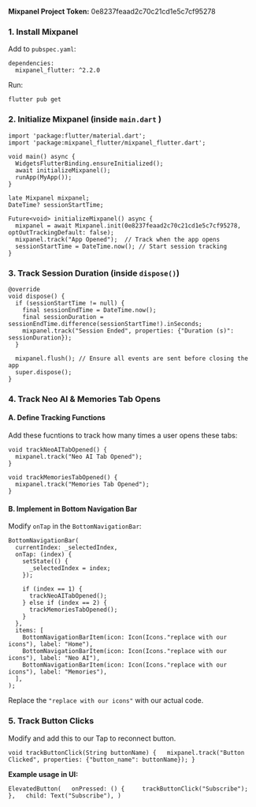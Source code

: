 **Mixpanel Project Token:** 0e8237feaad2c70c21cd1e5c7cf95278

### **1. Install Mixpanel**

Add to `pubspec.yaml`:

```
dependencies:
  mixpanel_flutter: ^2.2.0
```

Run:

```
flutter pub get
````

### 2. Initialize Mixpanel (inside `main.dart` )

```
import 'package:flutter/material.dart';
import 'package:mixpanel_flutter/mixpanel_flutter.dart';

void main() async {
  WidgetsFlutterBinding.ensureInitialized();
  await initializeMixpanel();
  runApp(MyApp());
}

late Mixpanel mixpanel;
DateTime? sessionStartTime;

Future<void> initializeMixpanel() async {
  mixpanel = await Mixpanel.init(0e8237feaad2c70c21cd1e5c7cf95278, optOutTrackingDefault: false);
  mixpanel.track("App Opened");  // Track when the app opens
  sessionStartTime = DateTime.now(); // Start session tracking
}

```

### 3. Track Session Duration (inside `dispose()`)

```
@override
void dispose() {
  if (sessionStartTime != null) {
    final sessionEndTime = DateTime.now();
    final sessionDuration = sessionEndTime.difference(sessionStartTime!).inSeconds;
    mixpanel.track("Session Ended", properties: {"Duration (s)": sessionDuration});
  }
  
  mixpanel.flush(); // Ensure all events are sent before closing the app
  super.dispose();
}

```

### 4. Track Neo AI & Memories Tab Opens

#### A. Define Tracking Functions

Add these fucntions to track how many times a user opens these tabs:

```
void trackNeoAITabOpened() {
  mixpanel.track("Neo AI Tab Opened");
}

void trackMemoriesTabOpened() {
  mixpanel.track("Memories Tab Opened");
}

```

#### B. Implement in Bottom Navigation Bar

Modify `onTap` in the `BottomNavigationBar`:

```
BottomNavigationBar(
  currentIndex: _selectedIndex,
  onTap: (index) {
    setState(() {
      _selectedIndex = index;
    });

    if (index == 1) {
      trackNeoAITabOpened();
    } else if (index == 2) {
      trackMemoriesTabOpened();
    }
  },
  items: [
    BottomNavigationBarItem(icon: Icon(Icons."replace with our icons"), label: "Home"),
    BottomNavigationBarItem(icon: Icon(Icons."replace with our icons"), label: "Neo AI"),
    BottomNavigationBarItem(icon: Icon(Icons."replace with our icons"), label: "Memories"),
  ],
);

```

Replace the `"replace with our icons"` with our actual code.

### **5. Track Button Clicks**

Modify and add this to our Tap to reconnect button.

```
void trackButtonClick(String buttonName) {   mixpanel.track("Button Clicked", properties: {"button_name": buttonName}); }
```

**Example usage in UI:**

```
ElevatedButton(   onPressed: () {     trackButtonClick("Subscribe");   },   child: Text("Subscribe"), )
```